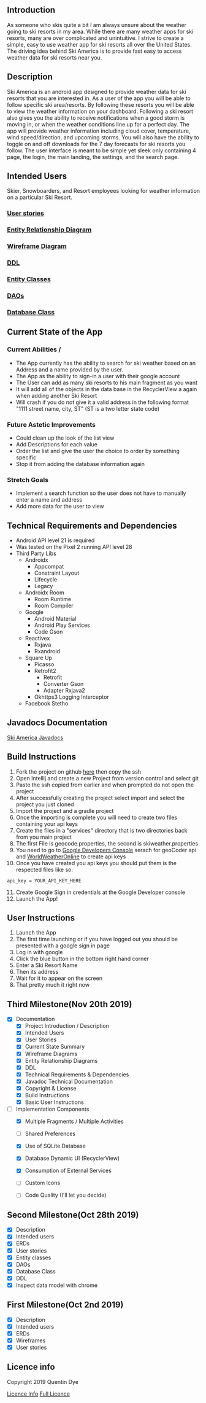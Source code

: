 ## Introduction 
As someone who skis quite a bit I am always unsure about the weather going to ski resorts in my area.
While there are many weather apps for ski resorts, many are over complicated and unintuitive. 
I strive to create a simple, easy to use weather app for ski resorts all over the United States.
The driving idea behind Ski America is to provide fast easy to access weather data for ski resorts near you.

## Description 
Ski America is an android app designed to provide weather data for ski resorts that you are interested in.
As a user of the app you will be able to follow specific ski area/resorts.
By following these resorts you will be able to view the weather information on your dashboard. 
Following a ski resort also gives you the ability to receive notifications when a good storm is moving in, or when the weather conditions line up for a perfect day.
The app will provide weather information including cloud cover, temperature, wind speed/direction, and upcoming storms. 
You will also have the ability to toggle on and off downloads for the 7 day forecasts for ski resorts you follow. 
The user interface is meant to be simple yet sleek only containing 4 page, the login, the main landing, the settings, and the search page.


## Intended Users 
Skier, Snowboarders, and Resort employees looking for weather information on a particular Ski Resort. 

### [User stories](docs/user-stories.md)

### [Entity Relationship Diagram](docs/erd.md)

### [Wireframe Diagram](docs/wireframe.md)

### [DDL](docs/ddl.md)

### [Entity Classes](docs/entity-classes.md)

### [DAOs](docs/daos.md)

### [Database Class](https://github.com/Quentin-D-NM/ski-america/blob/master/app/src/main/java/com/queuedye/skiamerica/model/service/SkiAmericaDatabase.java)

## Current State of the App

### Current Abilities / 
+ The App currently has the ability to search for ski weather based on an Address and a name provided by the user.
+ The App as the ability to sign-in a user with their google account
+ The User can add as many ski resorts to his main fragment as you want
+ It will add all of the objects in the data base in the RecyclerView a again when adding another Ski Resort
+ Will crash if you do not give it a valid address in the following format "1111 street name, city, ST" (ST is a two letter state code)

### Future Astetic Improvements
+ Could clean up the look of the list view
+ Add Descriptions for each value
+ Order the list and give the user the choice to order by something specific
+ Stop it from adding the database information again

### Stretch Goals 
+ Implement a search function so the user does not have to manually enter a name and address
+ Add more data for the user to view

## Technical Requirements and Dependencies

+ Android API level 21 is required
+ Was tested on the Pixel 2 running API level 28
+ Third Party Libs
    + Androidx
        + Appcompat 
        + Constraint Layout
        + Lifecycle 
        + Legacy
    + Androidx Room
        + Room Runtime 
        + Room Compiler 
    + Google 
        + Android Material 
        + Android Play Services
        + Code Gson
    + Reactivex 
        + Rxjava
        + Rxandroid
    + Square Up 
        + Picasso 
        + Retrofit2
            + Retrofit
            + Converter Gson
            + Adapter Rxjava2 
        + Okhttps3 Logging Interceptor
    + Facebook Stetho 

## Javadocs Documentation 

[Ski America Javadocs](docs/javadocs/index.html)

## Build Instructions
1. Fork the project on github [here](https://github.com/Quentin-D-NM/ski-america) then copy the ssh
2. Open Intellij and create a new Project from version control and select git
3. Paste the ssh copied from earlier and when prompted do not open the project
4. After successfully creating the project select import and select the project you just cloned
5. Import the project and a gradle project
6. Once the importing is complete you will need to create two files containing your api keys
7. Create the files in a "services" directory that is two directories back from you main project
8. The first File is geocode.properties, the second is skiweather.properties
9. You need to go to [Google Developers Console](https://console.developers.google.com) serach for geoCoder api and [WorldWeatherOnline](https://www.worldweatheronline.com/) to create api keys  
10. Once you have created you api keys you should put them is the respected files like so: 
```text
api_key = YOUR_API_KEY_HERE
```
11. Create Google Sign in credentials at the Google Developer console 
12. Launch the App! 

## User Instructions

1. Launch the App
2. The first time launching or if you have logged out you should be presented with a google sign in page
3. Log in with google 
4. Click the blue button in the bottom right hand corner
5. Enter a Ski Resort Name
6. Then its address 
7. Wait for it to appear on the screen 
8. That pretty much it right now 
    

## Third Milestone(Nov 20th 2019)

+ [x] Documentation 
    + [x] Project Introduction / Description
    + [x] Intended Users
    + [x] User Stories
    + [x] Current State Summary
    + [x] Wireframe Diagrams 
    + [x] Entity Relationship Diagrams
    + [x] DDL 
    + [x] Technical Requirements & Dependencies
    + [x] Javadoc Technical Documentation
    + [x] Copyright & License 
    + [x] Build Instructions
    + [x] Basic User Instructions
+ [ ] Implementation Components
    + [x] Multiple Fragments / Multiple Activities
    + [ ] Shared Preferences
    + [x] Use of SQLite Database
    + [x] Database Dynamic UI (RecyclerView)
    + [x] Consumption of External Services
    + [ ] Custom Icons
    + [ ] Code Quality (I'll let you decide) 
        

## Second Milestone(Oct 28th 2019)

+ [x] Description
+ [x] Intended users
+ [x] ERDs
+ [x] User stories
+ [x] Entity classes
+ [x] DAOs
+ [x] Database Class
+ [x] DDL
+ [x] Inspect data model with chrome

## First Milestone(Oct 2nd 2019)

+ [x] Description 
+ [x] Intended users
+ [x] ERDs
+ [x] Wireframes
+ [x] User stories

## Licence info 

Copyright 2019 Quentin Dye

[Licence Info](docs/license-info.md)
[Full Licence](LICENSE)


